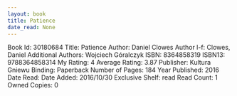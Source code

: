 ```yaml
---
layout: book
title: Patience
date_read: None
---
```


Book Id: 30180684
Title: Patience
Author: Daniel Clowes
Author l-f: Clowes, Daniel
Additional Authors: Wojciech Góralczyk
ISBN: 8364858319
ISBN13: 9788364858314
My Rating: 4
Average Rating: 3.87
Publisher: Kultura Gniewu
Binding: Paperback
Number of Pages: 184
Year Published: 2016
Date Read: 
Date Added: 2016/10/30
Exclusive Shelf: read
Read Count: 1
Owned Copies: 0

